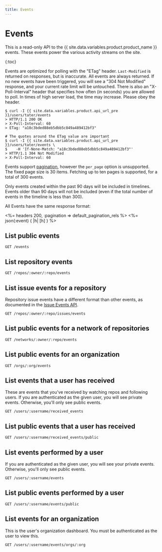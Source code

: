 ```yaml
---
title: Events
---
```


# Events

This is a read-only API to the {{ site.data.variables.product.product_name }} events. These events power the
various activity streams on the site.

{:toc}

Events are optimized for polling with the "ETag" header.  `Last-Modified` is
returned on responses, but is inaccurate.  All events are always returned.
If no new events have been triggered, you will see a "304 Not Modified"
response, and your current rate limit will be untouched.  There is also an
"X-Poll-Interval" header that specifies how often (in seconds) you are allowed
to poll.  In times of high server load, the time may increase.  Please obey
the header.

``` command-line
$ curl -I {{ site.data.variables.product.api_url_pre }}/users/tater/events
> HTTP/1.1 200 OK
> X-Poll-Interval: 60
> ETag: "a18c3bded88eb5dbb5c849a489412bf3"

# The quotes around the ETag value are important
$ curl -I {{ site.data.variables.product.api_url_pre }}/users/tater/events \
$    -H 'If-None-Match: "a18c3bded88eb5dbb5c849a489412bf3"'
> HTTP/1.1 304 Not Modified
> X-Poll-Interval: 60
```

Events support [pagination](/v3/#pagination),
however the `per_page` option is unsupported. The fixed page size is 30 items.
Fetching up to ten pages is supported, for a total of 300 events.

Only events created within the past 90 days will be included in timelines. Events
older than 90 days will not be included (even if the total number of events
in the timeline is less than 300).

All Events have the same response format:

<%= headers 200, :pagination => default_pagination_rels %>
<%= json(:event) { |h| [h] } %>

## List public events

    GET /events

## List repository events

    GET /repos/:owner/:repo/events

## List issue events for a repository

Repository issue events have a different format than other events,
as documented in the [Issue Events API](https://developer.github.com/v3/issues/events/).

    GET /repos/:owner/:repo/issues/events

## List public events for a network of repositories

    GET /networks/:owner/:repo/events

## List public events for an organization

    GET /orgs/:org/events

## List events that a user has received

These are events that you've received by watching repos and following
users.  If you are authenticated as the given user, you will see private
events.  Otherwise, you'll only see public events.

    GET /users/:username/received_events

## List public events that a user has received

    GET /users/:username/received_events/public

## List events performed by a user

If you are authenticated as the given user, you will see your private
events.  Otherwise, you'll only see public events.

    GET /users/:username/events

## List public events performed by a user

    GET /users/:username/events/public

## List events for an organization

This is the user's organization dashboard.  You must be authenticated as
the user to view this.

    GET /users/:username/events/orgs/:org
